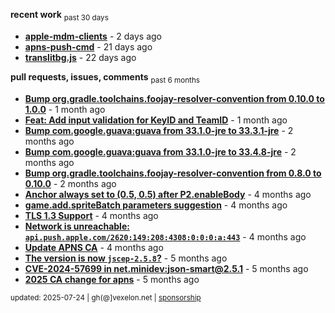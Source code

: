 **recent work** <sub>past 30 days</sub>

  - **[apple-mdm-clients](https://github.com/petarov/apple-mdm-clients)** - 2 days ago
  - **[apns-push-cmd](https://github.com/petarov/apns-push-cmd)** - 21 days ago
  - **[translitbg.js](https://github.com/petarov/translitbg.js)** - 22 days ago

**pull requests, issues, comments** <sub>past 6 months</sub>

  - **[Bump org.gradle.toolchains.foojay-resolver-convention from 0.10.0 to 1.0.0](https://github.com/petarov/apple-mdm-clients/pull/8#issuecomment-2913071243)** - 1 month ago
  - **[Feat: Add input validation for KeyID and TeamID](https://github.com/petarov/apns-push-cmd/pull/14)** - 1 month ago
  - **[Bump com.google.guava:guava from 33.1.0-jre to 33.3.1-jre](https://github.com/petarov/apple-mdm-clients/pull/6#issuecomment-2835049988)** - 2 months ago
  - **[Bump com.google.guava:guava from 33.1.0-jre to 33.4.8-jre](https://github.com/petarov/apple-mdm-clients/pull/3#issuecomment-2834568299)** - 2 months ago
  - **[Bump org.gradle.toolchains.foojay-resolver-convention from 0.8.0 to 0.10.0](https://github.com/petarov/apple-mdm-clients/pull/1#issuecomment-2834560869)** - 2 months ago
  - **[Anchor always set to (0.5, 0.5) after P2.enableBody](https://github.com/phaserjs/phaser/issues/938)** - 4 months ago
  - **[game.add.spriteBatch parameters suggestion](https://github.com/phaserjs/phaser/issues/1000)** - 4 months ago
  - **[TLS 1.3 Support](https://github.com/eclipse-vertx/vert.x/issues/2729#issuecomment-2701144322)** - 4 months ago
  - **[Network is unreachable: `api.push.apple.com/2620:149:208:4308:0:0:0:a:443`](https://github.com/jchambers/pushy/issues/1044#issuecomment-2698360200)** - 4 months ago
  - **[Update APNS CA](https://github.com/petarov/apns-push-cmd/issues/11)** - 4 months ago
  - **[The version is now `jscep-2.5.8`?](https://github.com/seize-the-dave/jscep/issues/364)** - 5 months ago
  - **[CVE-2024-57699 in net.minidev:json-smart@2.5.1](https://github.com/AzureAD/microsoft-authentication-library-for-java/issues/908#issuecomment-2666788607)** - 5 months ago
  - **[2025 CA change for apns](https://github.com/jchambers/pushy/issues/1098#issuecomment-2642780976)** - 5 months ago

<sub>updated: 2025-07-24 | gh(@]vexelon.net | [sponsorship](https://liberapay.com/petarov)</sub>